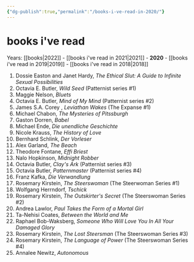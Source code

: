 ```yaml
---
{"dg-publish":true,"permalink":"/books-i-ve-read-in-2020/"}
---
```


# books i've read
Years: [[books\|2022]] - [[books i've read in 2021\|2021]] - **2020** - [[books i've read in 2019\|2019]] - [[books i've read in 2018\|2018]]
1. Dossie Easton and Janet Hardy, _The Ethical Slut: A Guide to Infinite Sexual Possibilities_
2. Octavia E. Butler, _Wild Seed_ (Patternist series #1)
3. Maggie Nelson, _Bluets_
4. Octavia E. Butler, _Mind of My Mind_ (Patternist series #2)
5. James S.A. Corey , _Leviathan Wakes_ (The Expanse #1)
6. Michael Chabon, _The Mysteries of Pitssburgh_
7. Gaston Dorren, _Babel_
8. Michael Ende, _Die unendliche Geschichte_
9. Nicole Krauss, _The History of Love_
10. Bernhard Schlink, _Der Vorleser_
11. Alex Garland, _The Beach_
12. Theodore Fontane, _Effi Briest_
13. Nalo Hopkinson, _Midnight Robber_
14. Octavia Butler, _Clay's Ark_ (Patternist series #3)
15. Octavia Butler, _Patternmaster_ (Patternist series #4)
16. Franz Kafka, _Die Verwandlung_
17. Rosemary Kirstein, _The Steerswoman_ (The Steerwoman Series #1)
18. Wolfgang Herrndorf, _Tschick_
19. Rosemary Kirstein, _The Outskirter's Secret_ (The Steerswoman Series #2)
20. Andrea Lawlor, _Paul Takes the Form of a Mortal Girl_
21. Ta-Nehisi Coates, _Between the World and Me_
22. Raphael Bob-Waksberg, _Someone Who Will Love You In All Your Damaged Glory_
23. Rosemary Kirstein, _The Lost Steersman_ (The Steerswoman Series #3)
24. Rosemary Kirstein, _The Language of Power_ (The Steerswoman Series #4)
25. Annalee Newitz, _Autonomous_
